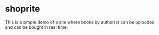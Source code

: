 # shoprite
This is a simple demo of a site where books by author(s) can be uploaded and can be bought in real time.
